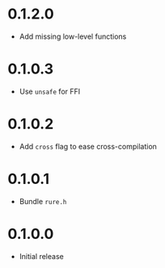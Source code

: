 # 0.1.2.0

  * Add missing low-level functions

# 0.1.0.3

  * Use `unsafe` for FFI

# 0.1.0.2

  * Add `cross` flag to ease cross-compilation

# 0.1.0.1
  
  * Bundle `rure.h`

# 0.1.0.0

  * Initial release
